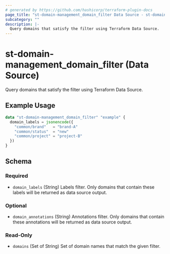 ```yaml
---
# generated by https://github.com/hashicorp/terraform-plugin-docs
page_title: "st-domain-management_domain_filter Data Source - st-domain-management"
subcategory: ""
description: |-
  Query domains that satisfy the filter using Terraform Data Source.
---
```


# st-domain-management_domain_filter (Data Source)

Query domains that satisfy the filter using Terraform Data Source.

## Example Usage

```terraform
data "st-domain-management_domain_filter" "example" {
  domain_labels = jsonencode({
    "common/brand"   = "brand-A"
    "common/status"  = "new"
    "common/project" = "project-B"
  })
}
```

<!-- schema generated by tfplugindocs -->
## Schema

### Required

- `domain_labels` (String) Labels filter. Only domains that contain these labels will be returned as data source output.

### Optional

- `domain_annotations` (String) Annotations filter. Only domains that contain these annotations will be returned as data source output.

### Read-Only

- `domains` (Set of String) Set of domain names that match the given filter.
